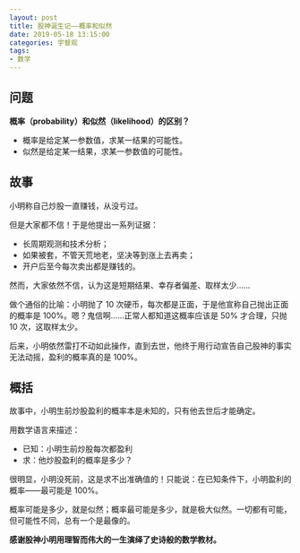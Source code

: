 ```yaml
---
layout: post
title: 股神诞生记——概率和似然
date: 2019-05-18 13:15:00
categories: 宇督观
tags:
- 数学
---
```

## 问题

**概率（probability）和似然（likelihood）的区别？**

- 概率是给定某一参数值，求某一结果的可能性。
- 似然是给定某一结果，求某一参数值的可能性。

## 故事

小明称自己炒股一直赚钱，从没亏过。

但是大家都不信！于是他提出一系列证据：

- 长周期观测和技术分析；
- 如果被套，不管天荒地老，坚决等到涨上去再卖；
- 开户后至今每次卖出都是赚钱的。

然而，大家依然不信，认为这是短期结果、幸存者偏差、取样太少……

做个通俗的比喻：小明抛了 10 次硬币，每次都是正面，于是他宣称自己抛出正面的概率是 100%。嗯？鬼信啊……正常人都知道这概率应该是 50% 才合理，只抛 10 次，这取样太少。

后来，小明依然雷打不动如此操作，直到去世，他终于用行动宣告自己股神的事实无法动摇，盈利的概率真的是 100%。

## 概括

故事中，小明生前炒股盈利的概率本是未知的，只有他去世后才能确定。

用数学语言来描述：

- 已知：小明生前炒股每次都盈利
- 求：他炒股盈利的概率是多少？

很明显，小明没死前，这是求不出准确值的！只能说：在已知条件下，小明盈利的概率——最可能是 100%。

概率可能是多少，就是似然；概率最可能是多少，就是极大似然。一切都有可能，但可能性不同，总有一个是最像的。

**感谢股神小明用理智而伟大的一生演绎了史诗般的数学教材。**
